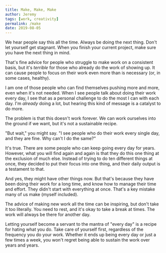 ```yaml
---
title: Make, Make, Make
author: Jeremy
tags: [work, creativity]
permalink: /make
date: 2019-08-05
---
```


We hear people say this all the time. Always be doing the next thing. Don't let yourself get stagnant. When you finish your current project, make sure you have the next thing in mind.

That's fine advice for people who struggle to make work on a consistent basis, but it's *terrible* for those who already do the work of showing up. It can cause people to focus on their work even more than is necessary (or, in some cases, healthy).

I am one of those people who can find themselves pushing more and more, even when it's not needed. When I see people talk about doing their work every day, I see that as a personal challenge to do the most I can with each day. I'm *already* doing a lot, but hearing this kind of message is a catalyst to do more.

The problem is that this doesn't work forever. We can work ourselves into the ground if we want, but it's not a sustainable recipe.

"But wait," you might say. "I see people who do their work every single day, and they are fine. Why can't I do the same?"

It's true. There are some people who can keep going every day for years. However, what you will find again and again is that they do this one thing at the exclusion of much else. Instead of trying to do ten different things at once, they decided to put their focus into one thing, and their daily output is a testament to that.

And yes, they might have other things now. But that's because they have been doing their work for a long time, and know how to manage their time and effort. They didn't start with everything at once. That's a key mistake many of us make (myself included).

The advice of making new work all the time can be inspiring, but don't take it too literally. You need to rest, and it's okay to take a break at times. The work will always be there for another day.

Letting yourself become a servant to the mantra of "every day" is a recipe for hating what you do. Take care of yourself first, regardless of the frequency you do your work. Whether it ends up being every day or just a few times a week, you won't regret being able to sustain the work over years and years.
